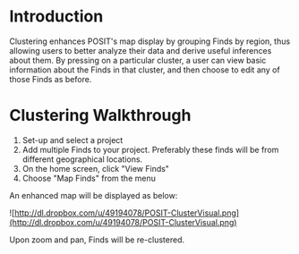 # Introduction #

Clustering enhances POSIT's map display by grouping Finds by region, thus allowing users to better analyze their data and derive useful inferences about them. By pressing on a particular cluster, a user can view basic information about the Finds in that cluster, and then choose to edit any of those Finds as before.


# Clustering Walkthrough #

  1. Set-up and select a project
  1. Add multiple Finds to your project. Preferably these finds will be from different geographical locations.
  1. On the home screen, click "View Finds"
  1. Choose "Map Finds" from the menu

An enhanced map will be displayed as below:

![http://dl.dropbox.com/u/49194078/POSIT-ClusterVisual.png](http://dl.dropbox.com/u/49194078/POSIT-ClusterVisual.png)


Upon zoom and pan, Finds will be re-clustered.